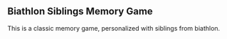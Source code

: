 ## Biathlon Siblings Memory Game

This is a classic memory game, personalized with siblings from biathlon. 
